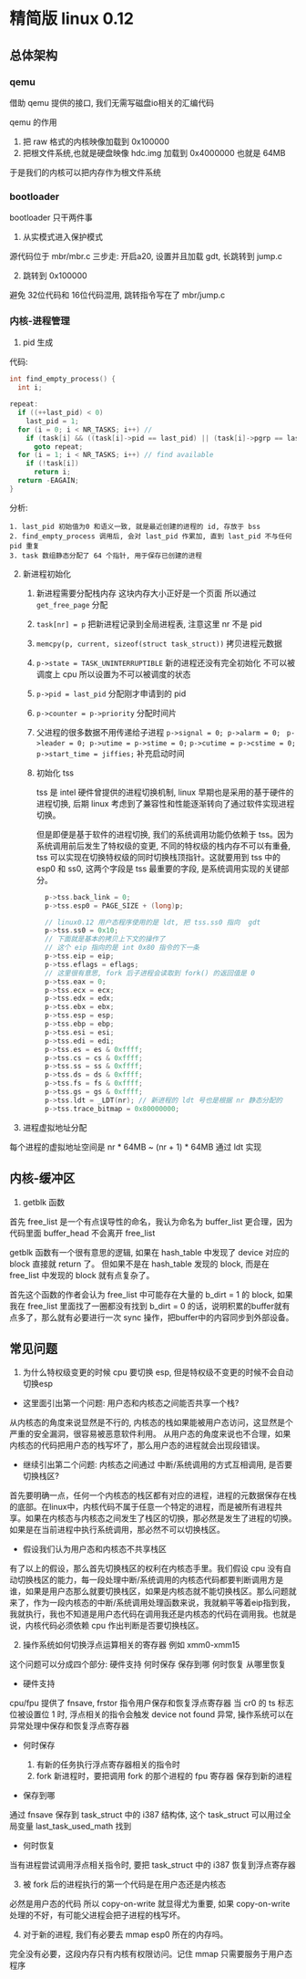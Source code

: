# 精简版 linux 0.12

## 总体架构

### qemu

借助 qemu 提供的接口, 我们无需写磁盘io相关的汇编代码

qemu 的作用

1. 把 raw 格式的内核映像加载到 0x100000
2. 把根文件系统,也就是硬盘映像 hdc.img 加载到 0x4000000 也就是 64MB 

于是我们的内核可以把内存作为根文件系统

### bootloader

bootloader 只干两件事

1. 从实模式进入保护模式

源代码位于 mbr/mbr.c
三步走: 开启a20, 设置并且加载 gdt, 长跳转到 jump.c

2. 跳转到 0x100000

避免 32位代码和 16位代码混用, 跳转指令写在了 mbr/jump.c


### 内核-进程管理

1. pid 生成

代码:

```c
int find_empty_process() {
  int i;

repeat: 
  if ((++last_pid) < 0)
    last_pid = 1;
  for (i = 0; i < NR_TASKS; i++) //
    if (task[i] && ((task[i]->pid == last_pid) || (task[i]->pgrp == last_pid)))
      goto repeat;
  for (i = 1; i < NR_TASKS; i++) // find available
    if (!task[i])
      return i;
  return -EAGAIN;
}
```

分析:

    1. last_pid 初始值为0 和语义一致, 就是最近创建的进程的 id, 存放于 bss
    2. find_empty_process 调用后, 会对 last_pid 作累加, 直到 last_pid 不与任何 pid 重复
    3. task 数组静态分配了 64 个指针, 用于保存已创建的进程


2. 新进程初始化

    1. 新进程需要分配栈内存 这块内存大小正好是一个页面 所以通过 `get_free_page` 分配
    2. `task[nr] = p` 把新进程记录到全局进程表, 注意这里 nr 不是 pid
    3. `memcpy(p, current, sizeof(struct task_struct))` 拷贝进程元数据
    4. `p->state = TASK_UNINTERRUPTIBLE` 新的进程还没有完全初始化 不可以被调度上 cpu 所以设置为不可以被调度的状态
    5. `p->pid = last_pid` 分配刚才申请到的 pid
    6. `p->counter = p->priority` 分配时间片
    7.  父进程的很多数据不用传递给子进程
        `p->signal = 0; p->alarm = 0; `
        `p->leader = 0; p->utime = p->stime = 0;`
        `p->cutime = p->cstime = 0;`
        `p->start_time = jiffies;` 补充启动时间

    8. 初始化 tss
        
        tss 是 intel 硬件曾提供的进程切换机制, linux 早期也是采用的基于硬件的进程切换, 后期 linux 考虑到了兼容性和性能逐渐转向了通过软件实现进程切换。

        但是即便是基于软件的进程切换, 我们的系统调用功能仍依赖于 tss。因为系统调用前后发生了特权级的变更, 不同的特权级的栈内存不可以有重叠, tss 可以实现在切换特权级的同时切换栈顶指针。这就要用到 tss 中的 esp0 和 ss0, 这两个字段是 tss 最重要的字段, 是系统调用实现的关键部分。


        ```c
          p->tss.back_link = 0;
          p->tss.esp0 = PAGE_SIZE + (long)p;

          // linux0.12 用户态程序使用的是 ldt, 把 tss.ss0 指向  gdt
          p->tss.ss0 = 0x10;
          // 下面就是基本的拷贝上下文的操作了
          // 这个 eip 指向的是 int 0x80 指令的下一条
          p->tss.eip = eip;
          p->tss.eflags = eflags;
          // 这里很有意思, fork 后子进程会读取到 fork() 的返回值是 0
          p->tss.eax = 0;
          p->tss.ecx = ecx;
          p->tss.edx = edx;
          p->tss.ebx = ebx;
          p->tss.esp = esp;
          p->tss.ebp = ebp;
          p->tss.esi = esi;
          p->tss.edi = edi;
          p->tss.es = es & 0xffff;
          p->tss.cs = cs & 0xffff;
          p->tss.ss = ss & 0xffff;
          p->tss.ds = ds & 0xffff;
          p->tss.fs = fs & 0xffff;
          p->tss.gs = gs & 0xffff;
          p->tss.ldt = _LDT(nr); // 新进程的 ldt 号也是根据 nr 静态分配的
          p->tss.trace_bitmap = 0x80000000;
        ```

3. 进程虚拟地址分配

每个进程的虚拟地址空间是 nr * 64MB ~ (nr + 1) * 64MB
通过 ldt 实现


## 内核-缓冲区

1. getblk 函数

首先 free_list 是一个有点误导性的命名，我认为命名为 buffer_list 更合理，因为代码里面 buffer_head 不会离开 free_list

getblk 函数有一个很有意思的逻辑, 如果在 hash_table 中发现了 device 对应的 block 直接就 return 了。
但如果不是在 hash_table 发现的 block, 而是在 free_list 中发现的 block 就有点复杂了。 

首先这个函数的作者会认为 free_list 中可能存在大量的 b_dirt = 1 的 block, 如果我在 free_list 里面找了一圈都没有找到 b_dirt = 0 的话，说明积累的buffer就有点多了，那么就有必要进行一次 sync 操作，把buffer中的内容同步到外部设备。



## 常见问题

1. 为什么特权级变更的时候 cpu 要切换 esp, 但是特权级不变更的时候不会自动切换esp

- 这里面引出第一个问题: 用户态和内核态之间能否共享一个栈?

从内核态的角度来说显然是不行的, 内核态的栈如果能被用户态访问，这显然是个严重的安全漏洞，很容易被恶意软件利用。
从用户态的角度来说也不合理，如果内核态的代码把用户态的栈写坏了，那么用户态的进程就会出现段错误。

- 继续引出第二个问题: 内核态之间通过 中断/系统调用的方式互相调用, 是否要切换栈区?

首先要明确一点，任何一个内核态的栈区都有对应的进程，进程的元数据保存在栈的底部。在linux中，内核代码不属于任意一个特定的进程，而是被所有进程共享。如果在内核态与内核态之间发生了栈区的切换，那必然是发生了进程的切换。如果是在当前进程中执行系统调用，那必然不可以切换栈区。


- 假设我们认为用户态和内核态不共享栈区

有了以上的假设，那么首先切换栈区的权利在内核态手里。我们假设 cpu 没有自动切换栈区的能力，每一段处理中断/系统调用的内核态代码都要判断调用方是谁，如果是用户态那么就要切换栈区，如果是内核态就不能切换栈区。那么问题就来了，作为一段内核态的中断/系统调用处理函数来说，我就躺平等着eip指到我，我就执行，我也不知道是用户态代码在调用我还是内核态的代码在调用我。也就是说，内核代码必须依赖 cpu 作出判断是否要切换栈区。


2. 操作系统如何切换浮点运算相关的寄存器 例如 xmm0-xmm15

这个问题可以分成四个部分: 硬件支持 何时保存 保存到哪 何时恢复 从哪里恢复


- 硬件支持

cpu/fpu 提供了 fnsave, frstor 指令用户保存和恢复浮点寄存器
当 cr0 的 ts 标志位被设置位 1 时, 浮点相关的指令会触发 device not found 异常, 操作系统可以在异常处理中保存和恢复浮点寄存器

- 何时保存

    1. 有新的任务执行浮点寄存器相关的指令时
    2. fork 新进程时，要把调用 fork 的那个进程的 fpu 寄存器 保存到新的进程

- 保存到哪 

通过 fnsave 保存到 task_struct 中的 i387 结构体, 这个 task_struct 可以用过全局变量 last_task_used_math 找到

- 何时恢复

当有进程尝试调用浮点相关指令时, 要把 task_struct 中的 i387 恢复到浮点寄存器



3. 被 fork 后的进程执行的第一个代码是在用户态还是内核态

必然是用户态的代码 所以 copy-on-write 就显得尤为重要, 如果 copy-on-write 处理的不好，有可能父进程会把子进程的栈写坏。

4. 对于新的进程, 我们有必要去 mmap esp0 所在的内存吗。

完全没有必要，这段内存只有内核有权限访问。记住 mmap 只需要服务于用户态程序
